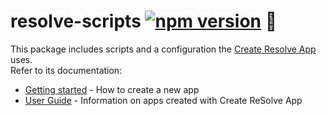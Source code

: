 # **resolve-scripts** [![npm version](https://badge.fury.io/js/resolve-scripts.svg)](https://badge.fury.io/js/resolve-scripts) 🔧

This package includes scripts and a configuration the [Create Resolve App](../create-resolve-app) uses.  
Refer to its documentation:

 * [Getting started](../create-resolve-app#getting-started) - How to create a new app
 * [User Guide](../create-resolve-app#user-guide) - Information on apps created with Create ReSolve App
 